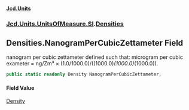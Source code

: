 #### [Jcd.Units](index.md 'index')
### [Jcd.Units.UnitsOfMeasure.SI](Jcd.Units.UnitsOfMeasure.SI.md 'Jcd.Units.UnitsOfMeasure.SI').[Densities](Densities.md 'Jcd.Units.UnitsOfMeasure.SI.Densities')

## Densities.NanogramPerCubicZettameter Field

nanogram per cubic zettameter defined such that: microgram per cubic exameter = ng/Zm³ × (1.0/1000.0)/((1000.0)*(1000.0)*(1000.0)).

```csharp
public static readonly Density NanogramPerCubicZettameter;
```

#### Field Value
[Density](Density.md 'Jcd.Units.UnitTypes.Density')